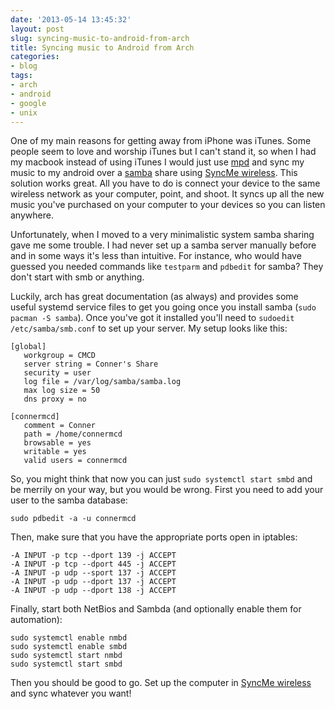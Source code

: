 ```yaml
---
date: '2013-05-14 13:45:32'
layout: post
slug: syncing-music-to-android-from-arch
title: Syncing music to Android from Arch
categories:
- blog
tags:
- arch
- android
- google
- unix
---
```


One of my main reasons for getting away from iPhone was iTunes. Some people seem to love and worship iTunes but I can't stand it, so when I had my macbook instead of using iTunes I would just use [mpd][] and sync my music to my android over a [samba][] share using [SyncMe wireless][syncme]. This solution works great. All you have to do is connect your device to the same wireless network as your computer, point, and shoot. It syncs up all the new music you've purchased on your computer to your devices so you can listen anywhere.

Unfortunately, when I moved to a very minimalistic system samba sharing gave me some trouble. I had never set up a samba server manually before and in some ways it's less than intuitive. For instance, who would have guessed you needed commands like `testparm` and `pdbedit` for samba? They don't start with smb or anything.

Luckily, arch has great documentation (as always) and provides some useful systemd service files to get you going once you install samba (`sudo pacman -S samba`). Once you've got it installed you'll need to `sudoedit /etc/samba/smb.conf` to set up your server. My setup looks like this:

```
[global]
   workgroup = CMCD
   server string = Conner's Share
   security = user
   log file = /var/log/samba/samba.log
   max log size = 50
   dns proxy = no 

[connermcd]
   comment = Conner
   path = /home/connermcd
   browsable = yes
   writable = yes
   valid users = connermcd
```

So, you might think that now you can just `sudo systemctl start smbd` and be merrily on your way, but you would be wrong. First you need to add your user to the samba database:

```
sudo pdbedit -a -u connermcd
```

Then, make sure that you have the appropriate ports open in iptables:

```
-A INPUT -p tcp --dport 139 -j ACCEPT
-A INPUT -p tcp --dport 445 -j ACCEPT
-A INPUT -p udp --sport 137 -j ACCEPT
-A INPUT -p udp --dport 137 -j ACCEPT
-A INPUT -p udp --dport 138 -j ACCEPT
```

Finally, start both NetBios and Sambda (and optionally enable them for automation):

```
sudo systemctl enable nmbd
sudo systemctl enable smbd
sudo systemctl start nmbd
sudo systemctl start smbd
```

Then you should be good to go. Set up the computer in [SyncMe wireless][syncme] and sync whatever you want!

   [mpd]: http://connermcd.com/blog/2012/07/15/managing-music-with-mpd-and-mpc.html
   [samba]: http://www.samba.org/
   [syncme]: https://play.google.com/store/apps/details?id=com.bv.wifisync&hl=en
